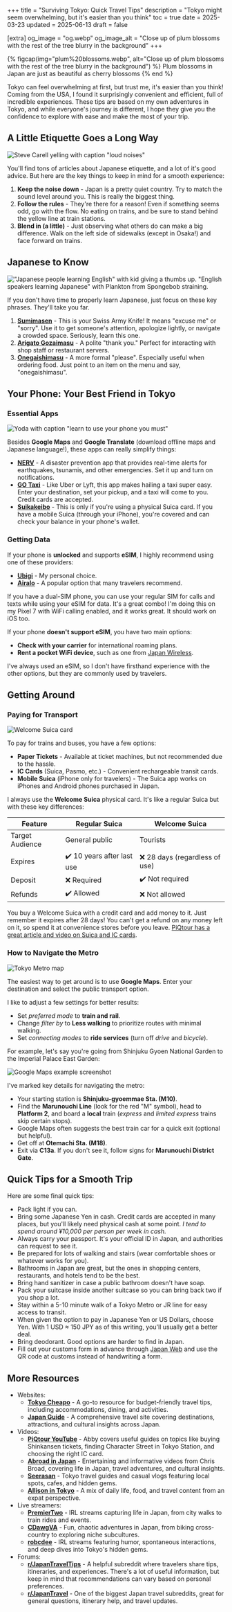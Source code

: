 +++
title = "Surviving Tokyo: Quick Travel Tips"
description = "Tokyo might seem overwhelming, but it's easier than you think"
toc = true
date = 2025-03-23
updated = 2025-06-13
draft = false

[extra]
og_image = "og.webp"
og_image_alt = "Close up of plum blossoms with the rest of the tree blurry in the background"
+++

{% figcap(img="plum%20blossoms.webp", alt="Close up of plum blossoms with the rest of the tree blurry in the background") %}
Plum blossoms in Japan are just as beautiful as cherry blossoms
{% end %}

Tokyo can feel overwhelming at first, but trust me, it's easier than you think! Coming from the USA, I found it surprisingly convenient and efficient, full of incredible experiences. These tips are based on my own adventures in Tokyo, and while everyone's journey is different, I hope they give you the confidence to explore with ease and make the most of your trip.

## A Little Etiquette Goes a Long Way

![Steve Carell yelling with caption "loud noises"](loud%20noises.webp)

You'll find tons of articles about Japanese etiquette, and a lot of it's good advice. But here are the key things to keep in mind for a smooth experience:

1. **Keep the noise down** - Japan is a pretty quiet country. Try to match the sound level around you. This is really the biggest thing.
2. **Follow the rules** - They're there for a reason! Even if something seems odd, go with the flow. No eating on trains, and be sure to stand behind the yellow line at train stations.
3. **Blend in (a little)** - Just observing what others do can make a big difference. Walk on the left side of sidewalks (except in Osaka!) and face forward on trains.

## Japanese to Know

!["Japanese people learning English" with kid giving a thumbs up. "English speakers learning Japanese" with Plankton from Spongebob straining.](learning%20japanese.webp)

If you don't have time to properly learn Japanese, just focus on these key phrases. They'll take you far.

1. **[Sumimasen](https://www.youtube.com/watch?v=EpGcxg9i0QI)** - This is your Swiss Army Knife! It means "excuse me" or "sorry". Use it to get someone's attention, apologize lightly, or navigate a crowded space. Seriously, learn this one.
2. **[Arigato Gozaimasu](https://www.youtube.com/watch?v=wYPEdMdyMLg)** - A polite "thank you." Perfect for interacting with shop staff or restaurant servers.
3. **[Onegaishimasu](https://www.youtube.com/watch?v=GUgfrtPTBGo)** - A more formal "please". Especially useful when ordering food. Just point to an item on the menu and say, "onegaishimasu".

## Your Phone: Your Best Friend in Tokyo

### Essential Apps

![Yoda with caption "learn to use your phone you must"](learn%20to%20use%20your%20phone.webp)

Besides **Google Maps** and **Google Translate** (download offline maps and Japanese language!), these apps can really simplify things:

* **[NERV](https://nerv.app/en/)** - A disaster prevention app that provides real-time alerts for earthquakes, tsunamis, and other emergencies. Set it up and turn on notifications.
* **[GO Taxi](https://go.goinc.jp/lp/inbound)** - Like Uber or Lyft, this app makes hailing a taxi super easy. Enter your destination, set your pickup, and a taxi will come to you. Credit cards are accepted.
* **[Suikakeibo](https://suikakeibo.jp/en)** - This is only if you're using a physical Suica card. If you have a mobile Suica (through your iPhone), you're covered and can check your balance in your phone's wallet.

### Getting Data

If your phone is **unlocked** and supports **eSIM**, I highly recommend using one of these providers:

* **[Ubigi](https://www.ubigi.com/)** - My personal choice.
* **[Airalo](https://www.airalo.com/)** - A popular option that many travelers recommend.

If you have a dual-SIM phone, you can use your regular SIM for calls and texts while using your eSIM for data. It's a great combo! I'm doing this on my Pixel 7 with WiFi calling enabled, and it works great. It should work on iOS too.

If your phone **doesn't support eSIM**, you have two main options:  

* **Check with your carrier** for international roaming plans.
* **Rent a pocket WiFi device**, such as one from [Japan Wireless](https://www.japan-wireless.com/en).

I've always used an eSIM, so I don't have firsthand experience with the other options, but they are commonly used by travelers.

## Getting Around

### Paying for Transport

![Welcome Suica card](welcome%20suica%20card.webp)

To pay for trains and buses, you have a few options:

* **Paper Tickets** - Available at ticket machines, but not recommended due to the hassle.
* **IC Cards** (Suica, Pasmo, etc.) - Convenient rechargeable transit cards.
* **Mobile Suica** (iPhone only for travelers) - The Suica app works on iPhones and Android phones purchased in Japan.

I always use the **Welcome Suica** physical card. It's like a regular Suica but with these key differences:

| Feature | Regular Suica | Welcome Suica |
| --- | --- | --- |
| Target Audience | General public | Tourists |
| Expires | ✔️ 10 years after last use | ❌ 28 days (regardless of use) |
| Deposit | ❌ Required | ✔️ Not required |
| Refunds | ✔️ Allowed | ❌ Not allowed |

You buy a Welcome Suica with a credit card and add money to it. Just remember it expires after 28 days! You can't get a refund on any money left on it, so spend it at convenience stores before you leave. [PiQtour has a great article and video on Suica and IC cards](https://piqtour.com/iccards/).

### How to Navigate the Metro

![Tokyo Metro map](tokyo%20metro.webp)

The easiest way to get around is to use **Google Maps**. Enter your destination and select the public transport option.

I like to adjust a few settings for better results:

* Set *preferred mode* to **train and rail**.
* Change *filter by* to **Less walking** to prioritize routes with minimal walking.
* Set *connecting modes* to **ride services** (turn off *drive* and *bicycle*).

For example, let's say you're going from Shinjuku Gyoen National Garden to the Imperial Palace East Garden:

![Google Maps example screenshot](google%20maps%20example.webp)

I've marked key details for navigating the metro:

* Your starting station is **Shinjuku-gyoemmae Sta. (M10)**. 
* Find the **Marunouchi Line** (look for the red "M" symbol), head to **Platform 2**, and board a **local** train (*express* and *limited express* trains skip certain stops).
* Google Maps often suggests the best train car for a quick exit (optional but helpful).
* Get off at **Otemachi Sta. (M18)**.
* Exit via **C13a**. If you don't see it, follow signs for **Marunouchi District Gate**.

## Quick Tips for a Smooth Trip

Here are some final quick tips:

* Pack light if you can.
* Bring some Japanese Yen in cash. Credit cards are accepted in many places, but you'll likely need physical cash at some point. *I tend to spend around ¥10,000 per person per week in cash.*
* Always carry your passport. It's your official ID in Japan, and authorities can request to see it.
* Be prepared for lots of walking and stairs (wear comfortable shoes or whatever works for you).
* Bathrooms in Japan are great, but the ones in shopping centers, restaurants, and hotels tend to be the best.
* Bring hand sanitizer in case a public bathroom doesn't have soap.
* Pack your suitcase inside another suitcase so you can bring back two if you shop a lot.
* Stay within a 5-10 minute walk of a Tokyo Metro or JR line for easy access to transit.
* When given the option to pay in Japanese Yen or US Dollars, choose Yen. With 1 USD ≈ 150 JPY as of this writing, you'll usually get a better deal.
* Bring deodorant. Good options are harder to find in Japan.
* Fill out your customs form in advance through [Japan Web](https://www.vjw.digital.go.jp/) and use the QR code at customs instead of handwriting a form.

## More Resources

* Websites:
    * **[Tokyo Cheapo](https://tokyocheapo.com/)** - A go-to resource for budget-friendly travel tips, including accommodations, dining, and activities.
    * **[Japan Guide](https://www.japan-guide.com/)** - A comprehensive travel site covering destinations, attractions, and cultural insights across Japan.
* Videos:
    * **[PiQtour YouTube](https://www.youtube.com/@piqtourjapan)** - Abby covers useful guides on topics like buying Shinkansen tickets, finding Character Street in Tokyo Station, and choosing the right IC card.
    * **[Abroad in Japan](https://www.youtube.com/@AbroadinJapan)** - Entertaining and informative videos from Chris Broad, covering life in Japan, travel adventures, and cultural insights.
    * **[Seerasan](https://www.youtube.com/@seerasan)** - Tokyo travel guides and casual vlogs featuring local spots, cafes, and hidden gems.
    * **[Allison in Tokyo](https://www.youtube.com/@AllisoninTokyo)** - A mix of daily life, food, and travel content from an expat perspective.
* Live streamers:
    * **[PremierTwo](https://www.twitch.tv/premiertwo)** - IRL streams capturing life in Japan, from city walks to train rides and events.
    * **[CDawgVA](https://www.twitch.tv/cdawgva)** - Fun, chaotic adventures in Japan, from biking cross-country to exploring niche subcultures.
    * **[robcdee](https://www.twitch.tv/robcdee)** - IRL streams featuring humor, spontaneous interactions, and deep dives into Tokyo's hidden gems.
* Forums:  
    * **[r/JapanTravelTips](https://www.reddit.com/r/JapanTravelTips/)** - A helpful subreddit where travelers share tips, itineraries, and experiences. There's a lot of useful information, but keep in mind that recommendations can vary based on personal preferences.
    * **[r/JapanTravel](https://www.reddit.com/r/JapanTravel)** - One of the biggest Japan travel subreddits, great for general questions, itinerary help, and travel updates.
